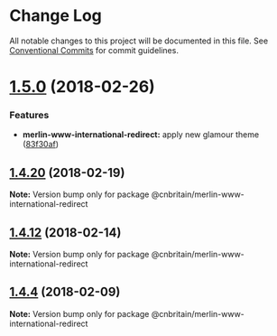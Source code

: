 # Change Log

All notable changes to this project will be documented in this file.
See [Conventional Commits](https://conventionalcommits.org) for commit guidelines.

<a name="1.5.0"></a>
# [1.5.0](https://github.com/cnduk/merlin-www-components/compare/@cnbritain/merlin-www-international-redirect@1.4.25...@cnbritain/merlin-www-international-redirect@1.5.0) (2018-02-26)


### Features

* **merlin-www-international-redirect:** apply new glamour theme ([83f30af](https://github.com/cnduk/merlin-www-components/commit/83f30af))




<a name="1.4.20"></a>
## [1.4.20](https://github.com/cnduk/merlin-www-components/compare/@cnbritain/merlin-www-international-redirect@1.4.19...@cnbritain/merlin-www-international-redirect@1.4.20) (2018-02-19)




**Note:** Version bump only for package @cnbritain/merlin-www-international-redirect

<a name="1.4.12"></a>
## [1.4.12](https://github.com/cnduk/merlin-www-components/compare/@cnbritain/merlin-www-international-redirect@1.4.11...@cnbritain/merlin-www-international-redirect@1.4.12) (2018-02-14)




**Note:** Version bump only for package @cnbritain/merlin-www-international-redirect

<a name="1.4.4"></a>
## [1.4.4](https://github.com/cnduk/merlin-www-components/compare/@cnbritain/merlin-www-international-redirect@1.4.3...@cnbritain/merlin-www-international-redirect@1.4.4) (2018-02-09)




**Note:** Version bump only for package @cnbritain/merlin-www-international-redirect
